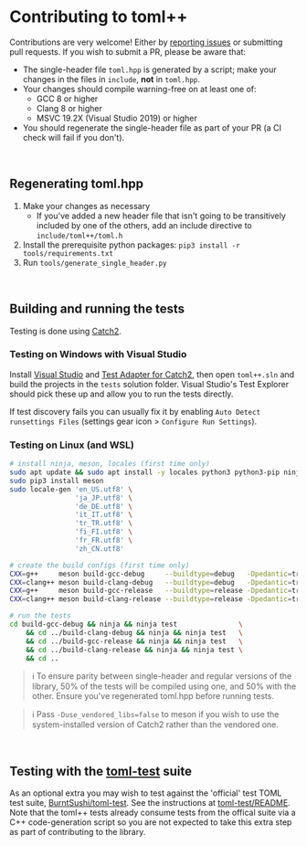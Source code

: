 # Contributing to toml++
Contributions are very welcome! Either by [reporting issues] or submitting pull requests.
If you wish to submit a PR, please be aware that:
- The single-header file `toml.hpp` is generated by a script; make your changes in the files in
    `include`, **not** in `toml.hpp`.
- Your changes should compile warning-free on at least one of:
    - GCC 8 or higher
    - Clang 8 or higher
    - MSVC 19.2X (Visual Studio 2019) or higher
- You should regenerate the single-header file as part of your PR (a CI check will fail if you don't).

<br>

## Regenerating toml.hpp
1. Make your changes as necessary
    - If you've added a new header file that isn't going to be transitively included by one of the
        others, add an include directive to `include/toml++/toml.h`
2. Install the prerequisite python packages: `pip3 install -r tools/requirements.txt`
3. Run `tools/generate_single_header.py`

<br>

## Building and running the tests
Testing is done using [Catch2].

### Testing on Windows with Visual Studio

Install [Visual Studio] and [Test Adapter for Catch2], then open `toml++.sln` and build the
projects in the `tests` solution folder. Visual Studio's Test Explorer should pick these up and
allow you to run the tests directly.

If test discovery fails you can usually fix it by enabling
`Auto Detect runsettings Files` (settings gear icon > `Configure Run Settings`).

### Testing on Linux (and WSL)
```bash
# install ninja, meson, locales (first time only)
sudo apt update && sudo apt install -y locales python3 python3-pip ninja-build
sudo pip3 install meson
sudo locale-gen 'en_US.utf8' \
                'ja_JP.utf8' \
                'de_DE.utf8' \
                'it_IT.utf8' \
                'tr_TR.utf8' \
                'fi_FI.utf8' \
                'fr_FR.utf8' \
                'zh_CN.utf8'

# create the build configs (first time only)
CXX=g++     meson build-gcc-debug     --buildtype=debug   -Dpedantic=true -Dbuild_tests=true -Dgenerate_cmake_config=false
CXX=clang++ meson build-clang-debug   --buildtype=debug   -Dpedantic=true -Dbuild_tests=true -Dgenerate_cmake_config=false
CXX=g++     meson build-gcc-release   --buildtype=release -Dpedantic=true -Dbuild_tests=true -Dgenerate_cmake_config=false
CXX=clang++ meson build-clang-release --buildtype=release -Dpedantic=true -Dbuild_tests=true -Dgenerate_cmake_config=false

# run the tests
cd build-gcc-debug && ninja && ninja test               \
    && cd ../build-clang-debug && ninja && ninja test   \
    && cd ../build-gcc-release && ninja && ninja test   \
    && cd ../build-clang-release && ninja && ninja test \
    && cd ..
```

> ℹ&#xFE0F; To ensure parity between single-header and regular versions of the library, 50% of the tests
will be compiled using one, and 50% with the other. Ensure you've regenerated toml.hpp before running tests.

> ℹ&#xFE0F; Pass `-Duse_vendored_libs=false` to meson if you wish to use the system-installed version
of Catch2 rather than the vendored one.

<br>

## Testing with the [toml-test] suite
As an optional extra you may wish to test against the 'official' test TOML test suite, [BurntSushi/toml-test]. See the
instructions at [toml-test/README](./toml-test/README.md). Note that the toml++ tests already consume tests from the
offical suite via a C++ code-generation script so you are not expected to take this extra step as part of contributing
to the library.

[Visual Studio]: https://visualstudio.microsoft.com/vs/
[Test Adapter for Catch2]: https://marketplace.visualstudio.com/items?itemName=JohnnyHendriks.ext01
[reporting issues]: https://github.com/marzer/tomlplusplus/issues
[Catch2]: https://github.com/catchorg/Catch2
[meson]: https://mesonbuild.com/Getting-meson.html
[ninja]: https://github.com/ninja-build/ninja/wiki/Pre-built-Ninja-packages
[toml-test]: https://github.com/BurntSushi/toml-test
[BurntSushi/toml-test]: https://github.com/BurntSushi/toml-test

